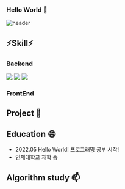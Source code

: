 ### Hello World 👋
![header](https://capsule-render.vercel.app/api?type=Soft&color=auto&height=300&section=header&text=HelloWorld&fontSize=90) 
<!--
**YuHyeonWook/YuHyeonWook** is a ✨ _special_ ✨ repository because its `README.md` (this file) appears on your GitHub profile.

Here are some ideas to get you started:

- 🔭 I’m currently working on ...
- 🌱 I’m currently learning ...
- 👯 I’m looking to collaborate on ...
- 🤔 I’m looking for help with ...
- 💬 Ask me about ...
- 📫 How to reach me: ...
- 😄 Pronouns: ...
- ⚡ Fun fact: ...
-->
## ⚡Skill⚡
### Backend
<img src="https://img.shields.io/badge/JAVA-blue?style=for-the-badge&logo=이미지 이름&logoColor=black">  <img src="https://img.shields.io/badge/SPRING-green?style=for-the-badge&logo=이미지 이름 &logoColor=black">  <img src="https://img.shields.io/badge/MYSQL-blue?style=for-the-badge&logo=이미지 이름&logoColor=black">

### FrontEnd



## Project 🌱 

## Education 😄
- 2022.05 Hello World! 프로그래밍 공부 시작!
- 인제대학교  재학 중

## Algorithm study 📫

